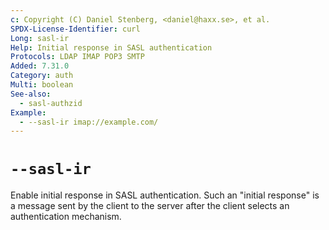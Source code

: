 ```yaml
---
c: Copyright (C) Daniel Stenberg, <daniel@haxx.se>, et al.
SPDX-License-Identifier: curl
Long: sasl-ir
Help: Initial response in SASL authentication
Protocols: LDAP IMAP POP3 SMTP
Added: 7.31.0
Category: auth
Multi: boolean
See-also:
  - sasl-authzid
Example:
  - --sasl-ir imap://example.com/
---
```


# `--sasl-ir`

Enable initial response in SASL authentication. Such an "initial response" is
a message sent by the client to the server after the client selects an
authentication mechanism.
